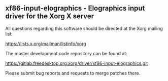 xf86-input-elographics - Elographics input driver for the Xorg X server
-----------------------------------------------------------------------

All questions regarding this software should be directed at the
Xorg mailing list:

  https://lists.x.org/mailman/listinfo/xorg

The master development code repository can be found at:

  https://gitlab.freedesktop.org:xorg/driver/xf86-input-elographics.git

Please submit bug reports and requests to merge patches there.

